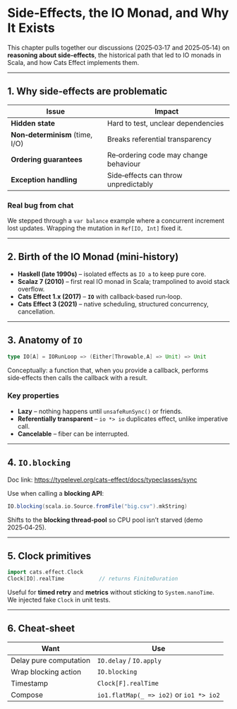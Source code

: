 # Side‑Effects, the IO Monad, and Why It Exists

This chapter pulls together our discussions (2025‑03‑17 and 2025‑05‑14) on **reasoning about side‑effects**, the historical path that led to IO monads in Scala, and how Cats Effect implements them.

---

## 1. Why side‑effects are problematic
| Issue | Impact |
|-------|--------|
| **Hidden state** | Hard to test, unclear dependencies |
| **Non‑determinism** (time, I/O) | Breaks referential transparency |
| **Ordering guarantees** | Re‑ordering code may change behaviour |
| **Exception handling** | Side‑effects can throw unpredictably |

### Real bug from chat
We stepped through a `var balance` example where a concurrent increment lost updates. Wrapping the mutation in `Ref[IO, Int]` fixed it.

---

## 2. Birth of the IO Monad (mini‑history)
* **Haskell (late 1990s)** – isolated effects as `IO a` to keep pure core.  
* **Scalaz 7 (2010)** – first real IO monad in Scala; trampolined to avoid stack overflow.  
* **Cats Effect 1.x (2017)** – **`IO`** with callback‑based run‑loop.  
* **Cats Effect 3 (2021)** – native scheduling, structured concurrency, cancellation.

---

## 3. Anatomy of `IO`
```scala
type IO[A] = IORunLoop => (Either[Throwable,A] => Unit) => Unit
```
Conceptually: a function that, when you provide a callback, performs side‑effects then calls the callback with a result.

### Key properties
* **Lazy** – nothing happens until `unsafeRunSync()` or friends.  
* **Referentially transparent** – `io *> io` duplicates effect, unlike imperative call.  
* **Cancelable** – fiber can be interrupted.

---

## 4. `IO.blocking`
Doc link: <https://typelevel.org/cats-effect/docs/typeclasses/sync>

Use when calling a **blocking API**:
```scala
IO.blocking(scala.io.Source.fromFile("big.csv").mkString)
```
Shifts to the **blocking thread‑pool** so CPU pool isn’t starved (demo 2025‑04‑25).

---

## 5. Clock primitives
```scala
import cats.effect.Clock
Clock[IO].realTime           // returns FiniteDuration
```
Useful for **timed retry** and **metrics** without sticking to `System.nanoTime`.  
We injected fake `Clock` in unit tests.

---

## 6. Cheat‑sheet
| Want | Use |
|------|-----|
| Delay pure computation | `IO.delay` / `IO.apply` |
| Wrap blocking action | `IO.blocking` |
| Timestamp | `Clock[F].realTime` |
| Compose | `io1.flatMap(_ => io2)` or `io1 *> io2` |

